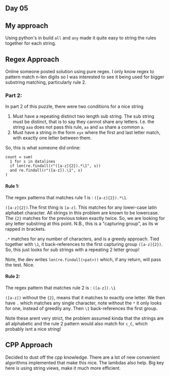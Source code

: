## Day 05

## My approach
Using python's in build `all` and `any` made it quite easy to string the rules together for each string.

## Regex Approach
Online someone posted solution using pure regex. I only know regex to pattern match n-len digits so I was interested to see it being used for bigger substring matching, particularly rule 2.

### Part 2:

In part 2 of this puzzle, there were two conditions for a nice string

1. Must have a repeating distinct two length sub string. The sub string must be distinct, that is to say they cannot share any letters. I.e. the string `aaa` does not pass this rule, `aa` and `aa` share a common `a`.
2. Must have a string in the form `xyx` where the first and last letter match, with exactly one letter between them.

So, this is what someone did online:
```
count = sum(
  1 for s in datalines
  if len(re.findall(r"([a-z]{2}).*\1", s))
  and re.findall(r"([a-z]).\1", s)
)

```

#### Rule 1:
The regex patterns that matches rule 1 is : `([a-z]{2}).*\1`. 

`([a-z]{2})`.The first thing is `[a-z]`. This matches for any lower-case latin alphabet character. All strings in this problem are known to be lowercase. The `{2}` matches for the previous token exactly twice. So, we are looking for any letter substring at this point. N.B., this is a "capturing group", as its w rapped in brackets. 

`.*` matches for any number of characters, and is a greedy approach. Tied together with `\1`, it back-references to the first capturing group `([a-z]{2})`. So, this just looks for sub strings with a repeating 2 letter group!

Note, the dev writes `len(re.findall(<pat>))` which, if any return, will pass the test. Nice.

#### Rule 2:
The regex pattern that matches rule 2 is : `([a-z]).\1` 

`([a-z])` without the `{2}`, means that it matches to exactly one letter. We then have `.` which matches any single character, note without the `*` it only looks for one, instead of greedily any. Then `\1` back-references the first group. 


Note these arent very strict, the problem assumed kinda that the strings are all alphabetic and the rule 2 pattern would also match for `c_C`, which probably isnt a nice string!

## CPP Approach
Decided to dust off the cpp knowledge. There are a lot of new convenient algorithms implemented that make this nice. The lambdas also help. Big key here is using string views, make it much more efficient.